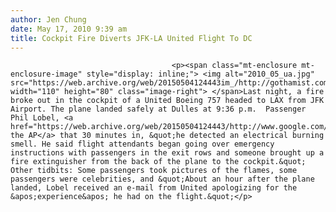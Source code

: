 ```yaml
---
author: Jen Chung
date: May 17, 2010 9:39 am
title: Cockpit Fire Diverts JFK-LA United Flight To DC 
---
```


	
										<p><span class="mt-enclosure mt-enclosure-image" style="display: inline;"> <img alt="2010_05_ua.jpg" src="https://web.archive.org/web/20150504124443im_/http://gothamist.com/attachments/jen/2010_05_ua.jpg" width="110" height="80" class="image-right"> </span>Last night, a fire broke out in the cockpit of a United Boeing 757 headed to LAX from JFK Airport. The plane landed safely at Dulles at 9:36 p.m.  Passenger Phil Lobel, <a href="https://web.archive.org/web/20150504124443/http://www.google.com/hostednews/ap/article/ALeqM5gG4tfcH9566zt1jI2S6L8VZFMIZgD9FOG3S05">told the AP</a> that 30 minutes in, &quot;he detected an electrical burning smell. He said flight attendants began going over emergency instructions with passengers in the exit rows and someone brought up a fire extinguisher from the back of the plane to the cockpit.&quot; Other tidbits: Some passengers took pictures of the flames, some passengers were celebrities, and &quot;About an hour after the plane landed, Lobel received an e-mail from United apologizing for the &apos;experience&apos; he had on the flight.&quot;</p>					
										
									
				